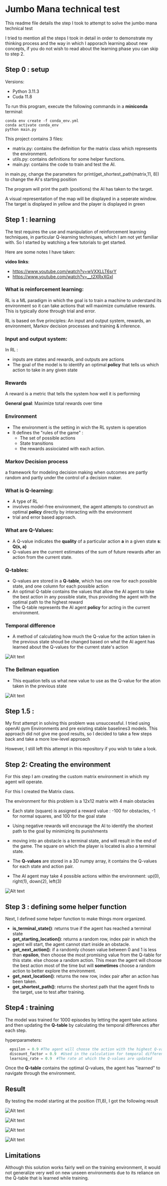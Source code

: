 # Jumbo Mana technical test

This readme file details the step I took to attempt to solve the jumbo mana technical test

I tried to mention all the steps I took in detail in order to demonstrate my thinking process and the way in which I apporach learning about new concepts, if you do not wish to read about the learning phase you can skip to step 2.

## Step 0 : setup
Versions:

* Python 3.11.3
* Cuda 11.8

To run this program, execute the following commands in a **miniconda** terminal:
 
``` 
conda env create -f conda_env.yml
conda activate conda_env
python main.py
```
This project contains 3 files:
* matrix.py: contains the definition for the matrix class which represents the environment.
* utils.py: contains definitions for some helper functions.
* main.py: contains the code to train and test the AI.
  

in main.py, change the parameters for print(get_shortest_path(matrix,11, 8)) to change the AI's starting position

The program will print the path (positions) the AI has taken to the target.

A visual representation of the map will be displayed in a seperate window.
The target is displayed in yellow and the player is displayed in green




## Step 1 : learning
The test requires the use and manipulation of reinforcement learning techniques, in particular Q-learning techniques, which I am not yet familiar with. So I started by watching a few  tutorials to get started.

Here are some notes I have taken:

**video links**: 
* https://www.youtube.com/watch?v=wVXXLLT6srY
* https://www.youtube.com/watch?v=__t2XRxXGxI

### What is reinforcement learning: 
RL is a ML paradigm in which the goal is to train a machine to understand its environment so it can take actions that will maximize cumulative rewards. This is typically done through trial and error.

RL is based on five principles: An input and output system, rewards, an environment, Markov decision processes and training & inference.

### Input and output system:
In RL :
* inputs are states and rewards, and outputs are actions
* The goal of the model is to identify an optimal **policy** that tells us which action to take in any given state

### Rewards
A reward is a metric that tells the system how well it is performing

**General goal**: Maximize total rewards over time

### Environment

* The environment is the setting in wich the RL system is operation
* It defines the "rules of the game" :
  * The set of possible actions
  * State transitions
  * the rewards assiociated with each action.

### Markov Decision process
a framework for modeling decision making when outcomes are partly random and partly under the control of a decision maker.

### What is Q-learning:
* A type of RL
* involves model-free environment, the agent attempts to construct an optimal **policy** directly by interacting with the environment
* trial and error based approach.

### What are Q-Values:
* A Q-value indicates the **quality** of a particular action **a** in a given state **s**: **Q(s, a)**
* Q-values are the current estimates of the sum of future rewards after an action from the current state.

### Q-tables: 
* Q-values are stored in a **Q-table**, which has one row for each possible state, and one column for each possible action
* An optimal Q-table contains the values that allow the AI agent to take the best action in any possible state, thus providing the agent with the optimal path to the highest reward
* The Q-table represents the AI agent **policy** for acting in the current environment.

### Temporal difference

* A method of calculating how much the Q-value for the action taken in the previous state shoud be changed based on what the AI agent has learned about the Q-values for the current state's action

![Alt text](Screenshot%202023-10-30%20214728.png)

### The Bellman equation
* This equation tells us what new value to use as the Q-value for the ation taken in the previous state

![Alt text](Screenshot%202023-10-30%20215605.png)



## Step 1.5 :
My first attempt in solving this problem was unsuccessful. I tried using openAI gym Environments and pre existing stable baselines3 models. 
This approach did not give me good results, so I decided to take a few steps back and take a more low-level approach

However, I still left this attempt in this repository if you wish to take a look.

## Step 2: Creating the environment

For this step I am creating the custom matrix environment in which my agent will operate.

For this I created the Matrix class.

The environment for this problem is a 12x12 matrix with 4 main obstacles

* Each state (square) is assigned a reward value : -100 for obstacles, -1 for normal squares, and 100 for the goal state 
* Using negative rewards will encourage the AI to identify the shortest path to the goal by minimizing its punishments
* moving into an obstacle is a terminal state, and will result in the end of the game. The square on which the player is located is also a terminal state.
* The **Q-values** are stored in a 3D numpy array, it contains the Q-values for each state and action pair.

* The AI agent may take 4 possible actions within the environment: up(0), right(1), down(2), left(3) 

![Alt text](matrix.png)

## Step 3 : defining some helper function
Next, I defined some helper function to make things more organized.

* **is_terminal_state()**: returns true if the agent has reached a terminal state
* **get_starting_location()**: returns a random row, index pair in which the agent will start, the agent cannot start inside an obstacle.
*  **get_next_action()**: if a randomly chosen value between 0 and 1 is less than **epsilon**, then choose the most promising value from the Q-table for this state. else choose a random action. This mean the agent will choose the best action most of the time but will **sometimes** choose a random action to better explore the environment.
*  **get_next_location()**: returns the new row, index pair after an action has been taken.
*  **get_shortest_path()**: returns the shortest path that the agent finds to the target, use to test after training.

## Step4 : training 
The model was trained for 1000 episodes by letting the agent take actions and then updating the **Q-table** by calculating the temporal differences after each step. 

hyperparameters: 
```python
  epsilon = 0.9 #The agent will choose the action with the highest Q-value 90% of the time, and take a random action 10% of the time to allow for some exploration.
  discount_factor = 0.9  #Used in the calculation for temporal differences
  learning_rate = 0.9  #The rate at which the Q-values are updated
```

Once the **Q-table** contains the optimal Q-values, the agent has "learned" to navigate through the environment.

## Result
By testing the model starting at the position (11,8), I got the following result

![Alt text](result.png)

![Alt text](result_map.png)

![Alt text](result2.png)

![Alt text](result_map2.png)

## Limitations
Although this solution works fairly well on the training environment, it would not generalize very well on new unseen environments due to its reliance on the Q-table that is learned while training.
